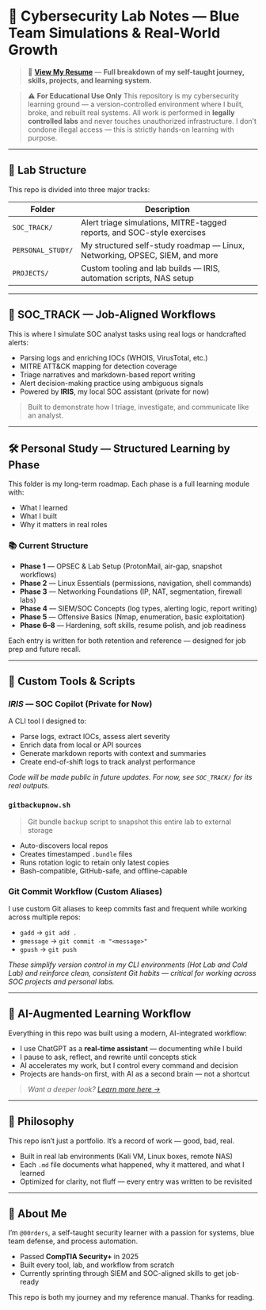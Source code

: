 # 🧠 Cybersecurity Lab Notes — Blue Team Simulations & Real-World Growth

> 📄 **[View My Resume](./RESUME.md)** — **Full breakdown of my self-taught journey, skills, projects, and learning system.**

> ⚠️ **For Educational Use Only**
> This repository is my cybersecurity learning ground — a version-controlled environment where I built, broke, and rebuilt real systems.
> All work is performed in **legally controlled labs** and never touches unauthorized infrastructure. I don’t condone illegal access — this is strictly hands-on learning with purpose.

---

## 📁 Lab Structure

This repo is divided into three major tracks:

| Folder            | Description                                                                 |
| ----------------- | --------------------------------------------------------------------------- |
| `SOC_TRACK/`      | Alert triage simulations, MITRE-tagged reports, and SOC-style exercises     |
| `PERSONAL_STUDY/` | My structured self-study roadmap — Linux, Networking, OPSEC, SIEM, and more |
| `PROJECTS/`       | Custom tooling and lab builds — IRIS, automation scripts, NAS setup         |

---

## 🚨 SOC\_TRACK — Job-Aligned Workflows

This is where I simulate SOC analyst tasks using real logs or handcrafted alerts:

* Parsing logs and enriching IOCs (WHOIS, VirusTotal, etc.)
* MITRE ATT\&CK mapping for detection coverage
* Triage narratives and markdown-based report writing
* Alert decision-making practice using ambiguous signals
* Powered by **IRIS**, my local SOC assistant (private for now)

> Built to demonstrate how I triage, investigate, and communicate like an analyst.

---

## 🛠️ Personal Study — Structured Learning by Phase

This folder is my long-term roadmap. Each phase is a full learning module with:

* What I learned
* What I built
* Why it matters in real roles

### 📚 Current Structure

* **Phase 1** — OPSEC & Lab Setup (ProtonMail, air-gap, snapshot workflows)
* **Phase 2** — Linux Essentials (permissions, navigation, shell commands)
* **Phase 3** — Networking Foundations (IP, NAT, segmentation, firewall labs)
* **Phase 4** — SIEM/SOC Concepts (log types, alerting logic, report writing)
* **Phase 5** — Offensive Basics (Nmap, enumeration, basic exploitation)
* **Phase 6–8** — Hardening, soft skills, resume polish, and job readiness

Each entry is written for both retention and reference — designed for job prep and future recall.

---

## 🔧 Custom Tools & Scripts

### _IRIS_ — SOC Copilot (Private for Now)

A CLI tool I designed to:

* Parse logs, extract IOCs, assess alert severity
* Enrich data from local or API sources
* Generate markdown reports with context and summaries
* Create end-of-shift logs to track analyst performance

_Code will be made public in future updates. For now, see `SOC_TRACK/` for its real outputs._


### `gitbackupnow.sh`

> Git bundle backup script to snapshot this entire lab to external storage

* Auto-discovers local repos
* Creates timestamped `.bundle` files
* Runs rotation logic to retain only latest copies
* Bash-compatible, GitHub-safe, and offline-capable

### **Git Commit Workflow (Custom Aliases)**

I use custom Git aliases to keep commits fast and frequent while working across multiple repos:

- `gadd` → `git add .`
- `gmessage` → `git commit -m "<message>"`
- `gpush` → `git push`

_These simplify version control in my CLI environments (Hot Lab and Cold Lab) and reinforce clean, consistent Git habits — critical for working across SOC projects and personal labs._

---

## 🤖 AI-Augmented Learning Workflow

Everything in this repo was built using a modern, AI-integrated workflow:

* I use ChatGPT as a **real-time assistant** — documenting while I build
* I pause to ask, reflect, and rewrite until concepts stick
* AI accelerates my work, but I control every command and decision
* Projects are hands-on first, with AI as a second brain — not a shortcut

> _Want a deeper look? [Learn more here →](./README_AI.md)_

---

## 📘 Philosophy

This repo isn’t just a portfolio. It’s a record of work — good, bad, real.

* Built in real lab environments (Kali VM, Linux boxes, remote NAS)
* Each `.md` file documents what happened, why it mattered, and what I learned
* Optimized for clarity, not fluff — every entry was written to be revisited

---

## 🙋 About Me

I’m `@00rders`, a self-taught security learner with a passion for systems, blue team defense, and process automation.

* Passed **CompTIA Security+** in 2025
* Built every tool, lab, and workflow from scratch
* Currently sprinting through SIEM and SOC-aligned skills to get job-ready

This repo is both my journey and my reference manual. Thanks for reading.
